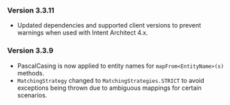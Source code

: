 ### Version 3.3.11

- Updated dependencies and supported client versions to prevent warnings when used with Intent Architect 4.x.

### Version 3.3.9

- PascalCasing is now applied to entity names for `mapFrom<EntityName>(s)` methods.
- `MatchingStrategy` changed to `MatchingStrategies.STRICT` to avoid exceptions being thrown due to ambiguous mappings for certain scenarios.
